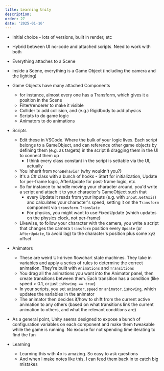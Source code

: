 ```yaml
---
title: Learning Unity
description: 
order: 27
date: '2025-01-10'
---
```


- Initial choice - lots of versions, built in render, etc
- Hybrid between UI no-code and attached scripts. Need to work with both
- Everything attaches to a Scene
- Inside a Scene, everything is a Game Object (including the camera and the lighting)
- Game Objects have many attached Components
  - for instance, almost every one has a Transform, which gives it a position in the Scene
  - Filter/renderer to make it visible
  - Collider to add collision, and (e.g.) Rigidbody to add physics
  - Scripts to do game logic
  - Animators to do animations

- Scripts
  - Edit these in VSCode. Where the bulk of your logic lives. Each script belongs to a GameObject, and can reference other game objects by defining them (e.g. as targets) in the script & dragging them in the UI to connect them up
    - I think every class constant in the script is settable via the UI, actually
  - You inherit from `MonoBehavior` (why wouldn't you?)
  - It's a C# class with a bunch of hooks - Start for initialization, Update for per-frame logic, AfterUpdate for post-frame logic, etc. 
  - So for instance to handle moving your character around, you'd write a script and attach it to your character's GameObject such that
    - every Update it reads from your inputs (e.g. with `Input.GetAxis`) and calculates your character's speed, setting it on the `Transform` component via `transform.Translate`
    - For physics, you might want to use FixedUpdate (which updates on the physics clock, not per-frame)
  - Likewise, to follow your character with the camera, you write a script that changes the camera `transform` position every `Update` (or `AfterUpdate`, to avoid lag) to the character's position plus some xyz offset

- Animators
  - These are weird UI-driven flowchart state machines. They take in variables and apply a series of rules to determine the correct animation. They're built with `Animations` and `Transitions`
  - You drag all the animations you want into the Animator panel, then create transitions between them. Each transition has a condition (like speed > 0.1, or just `isMoving == true`)
  - In your scripts, you set `animator.speed` or `animator.isMoving`, which updates the variables in the animator
  - The animator then decides if/how to shift from the current active animation to any others (based on what transitions link the current animation to others, and what the relevant conditions are)

- As a general point, Unity seems designed to expose a bunch of configuration variables on each component and make them tweakable while the game is running. No excuse for not spending time iterating to find the fun

- Learning
  - Learning this with 4o is amazing. So easy to ask questions
  - And when I make notes like this, I can feed them back in to catch big mistakes
